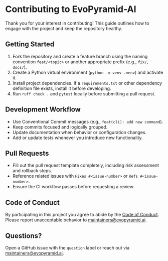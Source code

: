 # Contributing to EvoPyramid-AI

Thank you for your interest in contributing! This guide outlines how to engage
with the project and keep the repository healthy.

## Getting Started

1. Fork the repository and create a feature branch using the naming convention
   `feat/<topic>` or another appropriate prefix (e.g., `fix/`, `docs/`).
2. Create a Python virtual environment (`python -m venv .venv`) and activate it.
3. Install project dependencies. If a `requirements.txt` or other dependency
   definition file exists, install it before developing.
4. Run `ruff check .` and `pytest` locally before submitting a pull request.

## Development Workflow

- Use Conventional Commit messages (e.g., `feat(cli): add new command`).
- Keep commits focused and logically grouped.
- Update documentation when behavior or configuration changes.
- Add or update tests whenever you introduce new functionality.

## Pull Requests

- Fill out the pull request template completely, including risk assessment and
  rollback steps.
- Reference related issues with `Fixes #<issue-number>` or `Refs #<issue-number>`.
- Ensure the CI workflow passes before requesting a review.

## Code of Conduct

By participating in this project you agree to abide by the
[Code of Conduct](CODE_OF_CONDUCT.md). Please report unacceptable behavior to
maintainers@evopyramid.ai.

## Questions?

Open a GitHub issue with the `question` label or reach out via
maintainers@evopyramid.ai.
